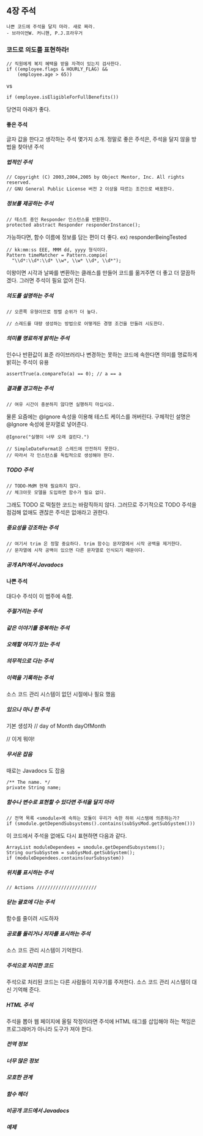 ## 4장 주석
```
나쁜 코드에 주석을 달지 마라. 새로 짜라.
- 브라이언W. 커니핸, P.J.프라우거
```

### 코드로 의도를 표현하라!
```
// 직원에게 복지 혜택을 받을 자격이 있는지 검사한다.
if ((employee.flags & HOURLY_FLAG) &&
    (employee.age > 65))
```
vs
```
if (employee.isEligibleForFullBenefits())
```
당연히 아래가 좋다.

#### 좋은 주석
글자 값을 한다고 생각하는 주석 몇가지 소개. 정말로 좋은 주석은, 주석을 달지 않을 방법을 찾아낸 주석

##### 법적인 주석
```
// Copyright (C) 2003,2004,2005 by Object Mentor, Inc. All rights reserved.
// GNU General Public License 버전 2 이상을 따르는 조건으로 배포한다.
```
##### 정보를 제공하는 주석
```
// 테스트 중인 Responder 인스턴스를 반환한다.
protected abstract Responder responderInstance();
```
가능하다면, 함수 이름에 정보를 담는 편이 더 좋다. ex) responderBeingTested

```
// kk:mm:ss EEE, MMM dd, yyyy 형식이다.
Pattern timeMatcher = Pattern.compie(
  "\\d*:\\d*:\\d* \\w*, \\w* \\d*, \\d*");
```
이왕이면 시각과 날짜를 변환하는 클래스를 만들어 코드를 옮겨주면 더 좋고 더 깔끔하겠다. 그러면 주석이 필요 없어 진다.

##### 의도를 설명하는 주석
```
// 오른쪽 유형이므로 정렬 순위가 더 높다.

// 스레드를 대량 생성하는 방법으로 어떻게든 경쟁 조건을 만들려 시도한다.
```

##### 의미를 명료하게 밝히는 주석
인수나 반환값이 표준 라이브러리나 변경하는 못하는 코드에 속한다면 의미를 명료하게 밝히는 주석이 유용
```
assertTrue(a.compareTo(a) == 0); // a == a
```
##### 결과를 경고하는 주석
```
// 여유 시간이 충분하지 않다면 실행하지 마십시오.
```
물론 요즘에는 @Ignore 속성을 이용해 테스트 케이스를 꺼버린다. 구체적인 설명은 @Ignore 속성에 문자열로 넣어준다.
```
@Ignore("실행이 너무 오래 걸린다.")
```

```
// SimpleDateFormat은 스레드에 안전하지 못한다.
// 따라서 각 인스턴스를 독립적으로 생성해야 한다.
```

##### TODO 주석
```
// TODO-MdM 현재 필요하지 않다.
// 체크아웃 모델을 도입하면 함수가 필요 없다.
```
그래도 TODO 로 떡칠한 코드는 바람직하지 않다. 그러므로 주기적으로 TODO 주석을 점검해 없애도 괜찮은 주석은 없애라고 권한다.

##### 중요성을 강조하는 주석
```
// 여기서 trim 은 정말 중요하다. trim 함수는 문자열에서 시작 공백을 제거한다.
// 문자열에 시작 공백이 있으면 다른 문자열로 인식되기 때문이다.
```

##### 공개 API에서 Javadocs


#### 나쁜 주석
대다수 주석이 이 범주에 속함.

##### 주절거리는 주석

##### 같은 이야기를 중복하는 주석

##### 오해할 여지가 있는 주석

##### 의무적으로 다는 주석

##### 이력을 기록하는 주석
소스 코드 관리 시스템이 없던 시절에나 필요 했음

##### 있으나 마나 한 주석
기본 생성자
// day of Month
dayOfMonth

// 이게 뭐야!

##### 무서운 잡음
때로는 Javadocs 도 잡음

```
/** The name. */
private String name;
```

##### 함수나 변수로 표현할 수 있다면 주석을 달지 마라
```
// 전역 목록 <smodule>에 속하는 모듈이 우리가 속한 하위 시스템에 의존하는가?
if (smodule.getDependSubsystems().contains(subSysMod.getSubSystem()))
```
이 코드에서 주석을 없애도 다시 표현하면 다음과 같다.
```
ArrayList moduleDependees = smodule.getDependSubsystems();
String ourSubSystem = subSysMod.getSubSystem();
if (moduleDependees.contains(ourSubsystem))
```

##### 위치를 표시하는 주석
```
// Actions //////////////////////
```

##### 닫는 괄호에 다는 주석
함수를 줄이려 시도하자

##### 공로를 돌리거나 저자를 표시하는 주석
소스 코드 관리 시스템이 기억한다.

##### 주석으로 처리한 코드
주석으로 처리된 코드는 다른 사람들이 지우기를 주저한다. 소스 코드 관리 시스템이 대신 기억해 준다.

##### HTML 주석
주석을 뽑아 웹 페이지에 올릴 작정이라면 주석에 HTML 태그를 삽입해야 하는 책임은 프로그래머가 아니라 도구가 져야 한다.

##### 전역 정보

##### 너무 많은 정보

##### 모호한 관계

##### 함수 헤더

##### 비공개 코드에서 Javadocs

##### 예제